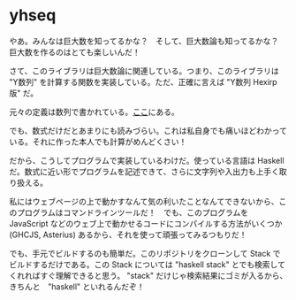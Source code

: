 # yhseq

やあ。みんなは巨大数を知ってるかな？　そして、巨大数論も知ってるかな？　巨大数を作るのはとても楽しいんだ！

さて、このライブラリは巨大数論に関連している。つまり、このライブラリは "Y数列" を計算する関数を実装している。ただ、正確に言えば "Y数列 Hexirp 版" だ。

元々の定義は数列で書かれている。[ここ](https://googology.wikia.org/ja/wiki/%E3%83%A6%E3%83%BC%E3%82%B6%E3%83%BC%E3%83%96%E3%83%AD%E3%82%B0:Hexirp/Y%E6%95%B0%E5%88%97_Hexirp_%E7%89%88)にある。

でも、数式だけだとあまりにも読みづらい。これは私自身でも痛いほどわかっている。それに作った本人でも計算がめんどくさい！

だから、こうしてプログラムで実装しているわけだ。使っている言語は Haskell だ。数式に近い形でプログラムを記述できて、さらに文字列や入出力も上手く取り扱える。

私にはウェブページの上で動かすなんて気の利いたことなんてできないから、このプログラムはコマンドラインツールだ！　でも、このプログラムを JavaScript などのウェブ上で動かせるコードにコンパイルする方法がいくつか (GHCJS, Asterius) あるから、それを使って頑張ってみるつもりだ！

でも、手元でビルドするのも簡単だ。このリポジトリをクローンして Stack でビルドするだけである。この Stack については "haskell stack" とでも検索してくれればすぐ理解できると思う。 "stack" だけじゃ検索結果にゴミが入るから、きちんと　"haskell" といれるんだぞ！
